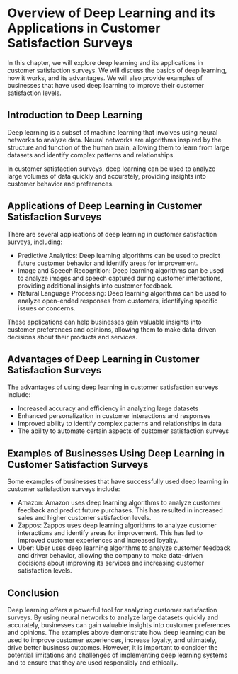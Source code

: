 Overview of Deep Learning and its Applications in Customer Satisfaction Surveys
========================================================================================================================================

In this chapter, we will explore deep learning and its applications in customer satisfaction surveys. We will discuss the basics of deep learning, how it works, and its advantages. We will also provide examples of businesses that have used deep learning to improve their customer satisfaction levels.

Introduction to Deep Learning
-----------------------------

Deep learning is a subset of machine learning that involves using neural networks to analyze data. Neural networks are algorithms inspired by the structure and function of the human brain, allowing them to learn from large datasets and identify complex patterns and relationships.

In customer satisfaction surveys, deep learning can be used to analyze large volumes of data quickly and accurately, providing insights into customer behavior and preferences.

Applications of Deep Learning in Customer Satisfaction Surveys
--------------------------------------------------------------

There are several applications of deep learning in customer satisfaction surveys, including:

* Predictive Analytics: Deep learning algorithms can be used to predict future customer behavior and identify areas for improvement.
* Image and Speech Recognition: Deep learning algorithms can be used to analyze images and speech captured during customer interactions, providing additional insights into customer feedback.
* Natural Language Processing: Deep learning algorithms can be used to analyze open-ended responses from customers, identifying specific issues or concerns.

These applications can help businesses gain valuable insights into customer preferences and opinions, allowing them to make data-driven decisions about their products and services.

Advantages of Deep Learning in Customer Satisfaction Surveys
------------------------------------------------------------

The advantages of using deep learning in customer satisfaction surveys include:

* Increased accuracy and efficiency in analyzing large datasets
* Enhanced personalization in customer interactions and responses
* Improved ability to identify complex patterns and relationships in data
* The ability to automate certain aspects of customer satisfaction surveys

Examples of Businesses Using Deep Learning in Customer Satisfaction Surveys
---------------------------------------------------------------------------

Some examples of businesses that have successfully used deep learning in customer satisfaction surveys include:

* Amazon: Amazon uses deep learning algorithms to analyze customer feedback and predict future purchases. This has resulted in increased sales and higher customer satisfaction levels.
* Zappos: Zappos uses deep learning algorithms to analyze customer interactions and identify areas for improvement. This has led to improved customer experiences and increased loyalty.
* Uber: Uber uses deep learning algorithms to analyze customer feedback and driver behavior, allowing the company to make data-driven decisions about improving its services and increasing customer satisfaction levels.

Conclusion
----------

Deep learning offers a powerful tool for analyzing customer satisfaction surveys. By using neural networks to analyze large datasets quickly and accurately, businesses can gain valuable insights into customer preferences and opinions. The examples above demonstrate how deep learning can be used to improve customer experiences, increase loyalty, and ultimately, drive better business outcomes. However, it is important to consider the potential limitations and challenges of implementing deep learning systems and to ensure that they are used responsibly and ethically.
